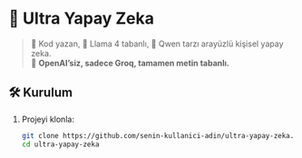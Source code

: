 # 🚀 Ultra Yapay Zeka

> 🧠 Kod yazan, 🤖 Llama 4 tabanlı, 🎨 Qwen tarzı arayüzlü kişisel yapay zeka.  
> 🔐 **OpenAI’siz, sadece Groq, tamamen metin tabanlı.**

## 🛠️ Kurulum

1. Projeyi klonla:
   ```bash
   git clone https://github.com/senin-kullanici-adin/ultra-yapay-zeka.git
   cd ultra-yapay-zeka